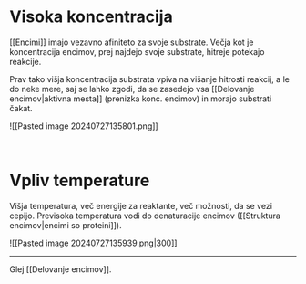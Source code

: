 # Visoka koncentracija 

[[Encimi]] imajo vezavno afiniteto za svoje substrate. Večja kot je koncentracija encimov, prej najdejo svoje substrate, hitreje potekajo reakcije.

Prav tako višja koncentracija substrata vpiva na višanje hitrosti reakcij, a le do neke mere, saj se lahko zgodi, da se zasedejo vsa [[Delovanje encimov|aktivna mesta]] (prenizka konc. encimov) in morajo substrati čakat. 

![[Pasted image 20240727135801.png]]

<br>

# Vpliv temperature

Višja temperatura, več energije za reaktante, več možnosti, da se vezi cepijo. Previsoka temperatura vodi do denaturacije encimov ([[Struktura encimov|encimi so proteini]]).

![[Pasted image 20240727135939.png|300]]

---

Glej [[Delovanje encimov]].